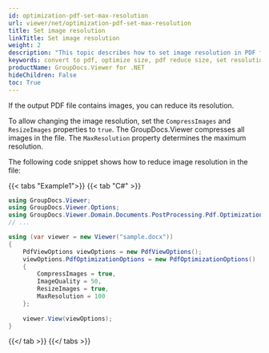 ```yaml
---
id: optimization-pdf-set-max-resolution
url: viewer/net/optimization-pdf-set-max-resolution
title: Set image resolution
linkTitle: Set image resolution
weight: 2
description: "This topic describes how to set image resolution in PDF file using the GroupDocs.Viewer .NET API (C#)."
keywords: convert to pdf, optimize size, pdf reduce size, set resolution
productName: GroupDocs.Viewer for .NET
hideChildren: False
toc: True
---
```

If the output PDF file contains images, you can reduce its resolution.

To allow changing the image resolution, set the `CompressImages` and `ResizeImages` properties to `true`. The GroupDocs.Viewer compresses all images in the file. The `MaxResolution` property determines the maximum resolution. 

The following code snippet shows how to reduce image resolution in the file:

{{< tabs "Example1">}}
{{< tab "C#" >}}
```csharp
using GroupDocs.Viewer;
using GroupDocs.Viewer.Options;
using GroupDocs.Viewer.Domain.Documents.PostProcessing.Pdf.Optimization;
// ...

using (var viewer = new Viewer("sample.docx"))
{
    PdfViewOptions viewOptions = new PdfViewOptions();
    viewOptions.PdfOptimizationOptions = new PdfOptimizationOptions()
    {
        CompressImages = true,
        ImageQuality = 50,
        ResizeImages = true,
        MaxResolution = 100
    };
     
    viewer.View(viewOptions);
}
```
{{</ tab >}}
{{</ tabs >}}